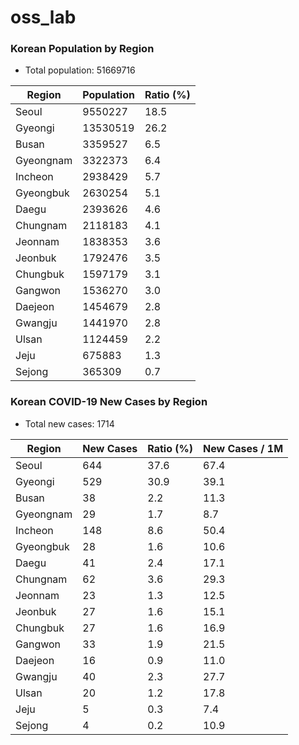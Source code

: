 # oss_lab

### Korean Population by Region
* Total population: 51669716

| Region | Population | Ratio (%) |
| ------ | ---------- | --------- |
| Seoul | 9550227 | 18.5 |
| Gyeongi | 13530519 | 26.2 |
| Busan | 3359527 | 6.5 |
| Gyeongnam | 3322373 | 6.4 |
| Incheon | 2938429 | 5.7 |
| Gyeongbuk | 2630254 | 5.1 |
| Daegu | 2393626 | 4.6 |
| Chungnam | 2118183 | 4.1 |
| Jeonnam | 1838353 | 3.6 |
| Jeonbuk | 1792476 | 3.5 |
| Chungbuk | 1597179 | 3.1 |
| Gangwon | 1536270 | 3.0 |
| Daejeon | 1454679 | 2.8 |
| Gwangju | 1441970 | 2.8 |
| Ulsan | 1124459 | 2.2 |
| Jeju | 675883 | 1.3 |
| Sejong | 365309 | 0.7 |

### Korean COVID-19 New Cases by Region
* Total new cases: 1714

| Region | New Cases | Ratio (%) | New Cases / 1M |
| ------ | --------- | --------- |----------------|
| Seoul | 644 | 37.6 | 67.4           |
| Gyeongi | 529 | 30.9 | 39.1           |
| Busan | 38 | 2.2 | 11.3           |
| Gyeongnam | 29 | 1.7 | 8.7            |
| Incheon | 148 | 8.6 | 50.4           |
| Gyeongbuk | 28 | 1.6 | 10.6           |
| Daegu | 41 | 2.4 | 17.1           |
| Chungnam | 62 | 3.6 | 29.3           |
| Jeonnam | 23 | 1.3 | 12.5           |
| Jeonbuk | 27 | 1.6 | 15.1           |
| Chungbuk | 27 | 1.6 | 16.9           |
| Gangwon | 33 | 1.9 | 21.5           |
| Daejeon | 16 | 0.9 | 11.0           |
| Gwangju | 40 | 2.3 | 27.7           |
| Ulsan | 20 | 1.2 | 17.8           |
| Jeju | 5 | 0.3 | 7.4            |
| Sejong | 4 | 0.2 | 10.9           |
